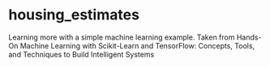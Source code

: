 # housing_estimates


Learning more with a simple machine learning example. Taken from Hands-On Machine Learning with Scikit-Learn and TensorFlow: Concepts, Tools, and Techniques to Build Intelligent Systems
